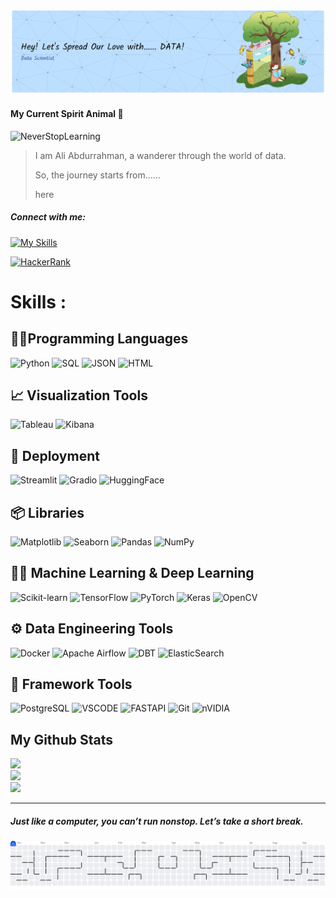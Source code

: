 ![BannerAli](img/Header2.png)

#### My Current Spirit Animal :penguin:

![NeverStopLearning](https://media3.giphy.com/media/v1.Y2lkPTc5MGI3NjExY251aGYzcmNscjNoM3Bjem9xenBjNXl6MmxsZTRyNmxoeDd5MWYzNSZlcD12MV9pbnRlcm5hbF9naWZfYnlfaWQmY3Q9Zw/E8xusSHsJGepz3UbtX/giphy.gif)

> I am Ali Abdurrahman, a wanderer through the world of data.
>
> So, the journey starts from......
>
> here



##### Connect with me:
[![My Skills](https://skillicons.dev/icons?i=linkedin)](https://www.linkedin.com/in/aliabdurrahman) 

[![HackerRank](https://img.shields.io/badge/HackerRank-2EC866?style=for-the-badge&logo=HackerRank&logoColor=white)](https://www.hackerrank.com/profile/aliabdurrahman81)


# Skills :

## 🧑‍💻Programming Languages  
![Python](https://img.shields.io/badge/Python-3776AB?style=for-the-badge&logo=python&logoColor=white)
![SQL](https://img.shields.io/badge/SQL-336791?style=for-the-badge&logo=postgresql&logoColor=white)
![JSON](https://img.shields.io/badge/json-5E5C5C?style=for-the-badge&logo=json&logoColor=white
)
![HTML](https://img.shields.io/badge/HTML5-E34F26?style=for-the-badge&logo=html5&logoColor=white)

## 📈 Visualization Tools  
![Tableau](https://img.shields.io/badge/Tableau-E97627?style=for-the-badge&logo=Tableau&logoColor=white)
![Kibana](https://img.shields.io/badge/Kibana-005571?style=for-the-badge&logo=Kibana&logoColor=white)

## 🔁 Deployment
![Streamlit](https://img.shields.io/badge/Streamlit-FF4B4B?style=for-the-badge&logo=Streamlit&logoColor=white)
![Gradio](https://img.shields.io/badge/Gradio-20B2AA?style=for-the-badge&logo=Gradio&logoColor=white)
![HuggingFace](https://img.shields.io/badge/HuggingFace-FFD21E?style=for-the-badge&logo=HuggingFace&logoColor=black)

## 📦 Libraries  

![Matplotlib](https://img.shields.io/badge/Matplotlib-11557C?style=for-the-badge&logo=plotly&logoColor=white)
![Seaborn](https://img.shields.io/badge/Seaborn-4ECDC4?style=for-the-badge&logoColor=white)
![Pandas](https://img.shields.io/badge/Pandas-150458?style=for-the-badge&logo=pandas&logoColor=white)
![NumPy](https://img.shields.io/badge/Numpy-777BB4?style=for-the-badge&logo=numpy&logoColor=white)

## 🧠🤖 Machine Learning & Deep Learning
![Scikit-learn](https://img.shields.io/badge/Scikit--Learn-F7931E?style=for-the-badge&logo=scikit-learn&logoColor=white)
![TensorFlow](https://img.shields.io/badge/TensorFlow-FF6F00?style=for-the-badge&logo=TensorFlow&logoColor=white)
![PyTorch](https://img.shields.io/badge/PyTorch-EE4C2C?style=for-the-badge&logo=PyTorch&logoColor=white)
![Keras](https://img.shields.io/badge/Keras-D00000?style=for-the-badge&logo=Keras&logoColor=white)
![OpenCV](https://img.shields.io/badge/OpenCV-27338e?style=for-the-badge&logo=OpenCV&logoColor=white)

## ⚙️ Data Engineering Tools
![Docker](https://img.shields.io/badge/Docker-2496ED?style=for-the-badge&logo=docker&logoColor=white)
![Apache Airflow](https://img.shields.io/badge/Apache%20Airflow-017CEE?style=for-the-badge&logo=Apache%20Airflow&logoColor=white)
![DBT](https://img.shields.io/badge/dbt-FF694B?style=for-the-badge&logo=dbt&logoColor=white
)
![ElasticSearch](    https://img.shields.io/badge/Elastic_Search-005571?style=for-the-badge&logo=elasticsearch&logoColor=white)

## 🧩 Framework Tools

![PostgreSQL](https://img.shields.io/badge/PostgreSQL-336791?style=for-the-badge&logo=PostgreSQL&logoColor=white)
![VSCODE](    https://img.shields.io/badge/VSCode-0078D4?style=for-the-badge&logo=visual%20studio%20code&logoColor=white)
![FASTAPI](https://img.shields.io/badge/fastapi-109989?style=for-the-badge&logo=FASTAPI&logoColor=white)
![Git](https://img.shields.io/badge/Git-F05032?style=for-the-badge&logo=git&logoColor=white)
![nVIDIA](https://img.shields.io/badge/cuda-000000.svg?style=for-the-badge&logo=nVIDIA&logoColor=green)

## My Github Stats

![](https://github-readme-stats.vercel.app/api?username=aliabdurrahman10&theme=prussian&hide_border=false&include_all_commits=false&count_private=false)<br/>
![](https://nirzak-streak-stats.vercel.app/?user=aliabdurrahman10&theme=prussian&hide_border=false)<br/>
![](https://github-readme-stats.vercel.app/api/top-langs/?username=aliabdurrahman10&theme=prussian&hide_border=false&include_all_commits=false&count_private=false&layout=compact)

***
<h5 align="left">Just like a computer, you can’t run nonstop. Let’s take a short break.</>

###
<picture>
  <source media="(prefers-color-scheme: dark)" srcset="https://raw.githubusercontent.com/aliabdurrahman10/aliabdurrahman10/output/pacman-contribution-graph-dark.svg">
  <source media="(prefers-color-scheme: light)" srcset="https://raw.githubusercontent.com/aliabdurrahman10/aliabdurrahman10/output/pacman-contribution-graph.svg">
  <img alt="pacman contribution graph" src="https://raw.githubusercontent.com/aliabdurrahman10/aliabdurrahman10/output/pacman-contribution-graph.svg">
</picture>

###
